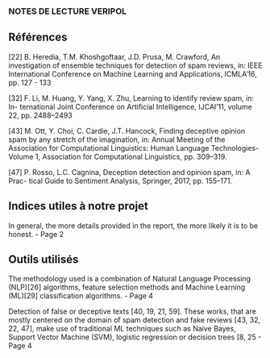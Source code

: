 ### NOTES DE LECTURE VERIPOL

## Références

[22] B. Heredia, T.M. Khoshgoftaar, J.D. Prusa, M. Crawford, An investigation of
ensemble techniques for detection of spam reviews, in: IEEE International
Conference on Machine Learning and Applications, ICMLA’16, pp. 127 - 133

[32] F. Li, M. Huang, Y. Yang, X. Zhu, Learning to identify review spam, in: In-
ternational Joint Conference on Artificial Intelligence, IJCAI’11, volume 22,
pp. 2488–2493

[43] M. Ott, Y. Choi, C. Cardie, J.T. Hancock, Finding deceptive opinion spam
by any stretch of the imagination, in: Annual Meeting of the Association
for Computational Linguistics: Human Language Technologies-Volume 1,
Association for Computational Linguistics, pp. 309–319.

[47] P. Rosso, L.C. Cagnina, Deception detection and opinion spam, in: A Prac-
tical Guide to Sentiment Analysis, Springer, 2017, pp. 155–171.

## Indices utiles à notre projet

In general, the more details provided in the report, the more likely it is to be honest. - Page 2

## Outils utilisés

The methodology used is a combination of Natural Language Processing (NLP)[26] algorithms, feature selection methods and Machine Learning (ML)[29] classification algorithms. - Page 4

Detection of false or deceptive texts [40, 19, 21, 59]. These works, that are mostly centered on the domain of spam detection and fake reviews
[43, 32, 22, 47], make use of traditional ML techniques such as Naive Bayes, Support Vector Machine (SVM), logistic regression or decision trees [8, 25 - Page 4
